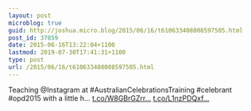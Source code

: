 ```yaml
---
layout: post
microblog: true
guid: http://joshua.micro.blog/2015/06/16/t610633408008597505.html
post_id: 37859
date: 2015-06-16T13:22:04+1100
lastmod: 2019-07-30T17:41:31+1100
type: post
url: /2015/06/16/t610633408008597505.html
---
```

Teaching @Instagram at #AustralianCelebrationsTraining #celebrant #opd2015 with a little h… [t.co/W8GBrGZrr...](http://t.co/W8GBrGZrr5) [t.co/L1nzPDQxf...](http://t.co/L1nzPDQxfU)
